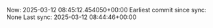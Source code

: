 Now: 2025-03-12 08:45:12.454050+00:00 Earliest commit since sync: None Last sync: 2025-03-12 08:44:46+00:00
